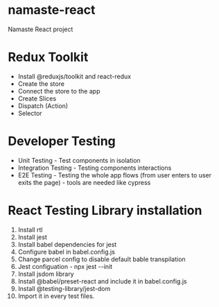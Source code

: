 # namaste-react

Namaste React project

# Redux Toolkit

- Install @reduxjs/toolkit and react-redux
- Create the store
- Connect the store to the app
- Create Slices
- Dispatch (Action)
- Selector

# Developer Testing

- Unit Testing - Test components in isolation
- Integration Testing - Testing components interactions
- E2E Testing - Testing the whole app flows (from user enters to user exits the page) - tools are needed like cypress

# React Testing Library installation

1. Install rtl
2. Install jest
3. Install babel dependencies for jest
4. Configure babel in babel.config.js
5. Change parcel config to disable default bable transpilation
6. Jest configuation - npx jest --init
7. Install jsdom library
8. Install @babel/preset-react and include it in babel.config.js
9. Install @testing-library/jest-dom
10. Import it in every test files.
